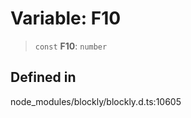 # Variable: F10

> `const` **F10**: `number`

## Defined in

node_modules/blockly/blockly.d.ts:10605
